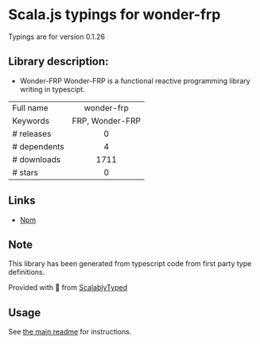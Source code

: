 
# Scala.js typings for wonder-frp

Typings are for version 0.1.26

## Library description:
* Wonder-FRP Wonder-FRP is a functional reactive programming library writing in typescipt.

|                    |                 |
| ------------------ | :-------------: |
| Full name          | wonder-frp |
| Keywords           | FRP, Wonder-FRP |
| # releases         | 0 |
| # dependents       | 4 |
| # downloads        | 1711 |
| # stars            | 0 |

## Links
- [Npm](https://www.npmjs.com/package/wonder-frp)
    


## Note
This library has been generated from typescript code from first party type definitions.

Provided with :purple_heart: from [ScalablyTyped](https://github.com/oyvindberg/ScalablyTyped)

## Usage
See [the main readme](../../readme.md) for instructions.


